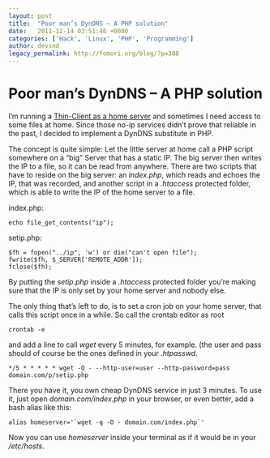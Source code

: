 ```yaml
---
layout: post
title:  "Poor man’s DynDNS – A PHP solution"
date:   2011-12-14 03:51:46 +0000
categories: ['Hack', 'Linux', 'PHP', 'Programming']
author: devsnd
legacy_permalink: http://fomori.org/blog/?p=308
---
```



Poor man’s DynDNS – A PHP solution
==================================

I’m running a [Thin-Client as a home server](http://fomori.org/blog/blog/2011/09/29/cheap-home-server-introducing-the-thin-server/ "Cheap Home Server: Introducing the Thin-Server") and sometimes I need access to some files at home. Since those no-ip services didn’t prove that reliable in the past, I decided to implement a DynDNS substitute in PHP.

The concept is quite simple: Let the little server at home call a PHP script somewhere on a “big” Server that has a static IP. The big server then writes the IP to a file, so it can be read from anywhere. There are two scripts that have to reside on the big server: an *index.php*, which reads and echoes the IP, that was recorded, and another script in a *.htaccess* protected folder, which is able to write the IP of the home server to a file.

index.php:

```
echo file_get_contents("ip");
```

setip.php:

```
$fh = fopen("../ip", 'w') or die("can't open file");
fwrite($fh, $_SERVER['REMOTE_ADDR']);
fclose($fh);
```

By putting the *setip.php* inside a *.htaccess* protected folder you’re making sure that the IP is only set by your home server and nobody else.

The only thing that’s left to do, is to set a cron job on your home server, that calls this script once in a while. So call the crontab editor as root

```
crontab -e
```

and add a line to call *wget* every 5 minutes, for example. (the user and pass should of course be the ones defined in your *.htpasswd*.

```
*/5 * * * * * wget -O - --http-user=user --http-password=pass domain.com/p/setip.php
```

There you have it, you own cheap DynDNS service in just 3 minutes. To use it, just open *domain.com/index.php* in your browser, or even better, add a bash alias like this:

```
alias homeserver='`wget -q -O - domain.com/index.php`'
```

Now you can use *homeserver* inside your terminal as if it would be in your */etc/hosts*.

  

	